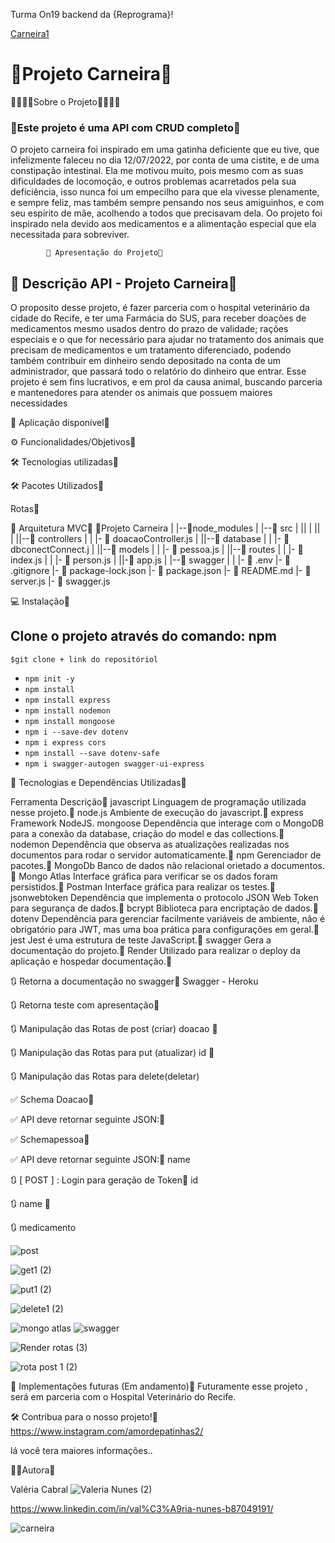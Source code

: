 Turma On19 backend da {Reprograma}!

[Carneira1](https://user-images.githubusercontent.com/109596998/208222348-35bf7c54-515b-4189-9ef3-405e806eb65f.png)

 

 # __🐾Projeto Carneira🐾__

🐾🐾🐾🐾Sobre o Projeto🐾🐾🐾🐾

 ### 🐾Este projeto é uma API com CRUD completo🐾
  
 O projeto carneira foi inspirado em uma gatinha deficiente que eu tive, que infelizmente faleceu no dia 12/07/2022, por conta de uma cistite, e de uma constipação intestinal. Ela me motivou muito, pois mesmo com as suas dificuldades de locomoção, e outros problemas acarretados pela sua deficiência, isso nunca foi um empecilho para que ela vivesse plenamente, e sempre feliz, mas também sempre pensando nos seus amiguinhos, e com seu espírito de mãe, acolhendo a todos que precisavam dela. Oo projeto foi inspirado nela devido aos medicamentos e a alimentação especial que ela necessitada para sobreviver.

            🔗 Apresentação do Projeto🐾

## 🚀 Descrição API -       Projeto Carneira🐾

O proposito desse projeto, é fazer parceria com o hospital veterinário da cidade do Recife, e ter uma Farmácia do SUS, para receber doações de medicamentos mesmo usados dentro do prazo de  validade; rações especiais e o que for necessário para ajudar no tratamento dos animais que precisam de medicamentos e um tratamento diferenciado, podendo também contribuir em dinheiro sendo depositado na conta de um administrador, que passará todo o relatório do dinheiro que entrar. Esse projeto é sem fins lucrativos, e em prol da causa animal, buscando parceria e mantenedores para atender os animais que possuem maiores necessidades



🔗 Aplicação disponível🐾



⚙️ Funcionalidades/Objetivos🐾



🛠️ Tecnologias utilizadas🐾

🛠️ Pacotes Utilizados🐾



Rotas🐾

📁 Arquitetura MVC🐾
📁Projeto Carneira
|
|--📁node_modules
|
|--📁 src
|  ||
|  ||
|  ||--📁 controllers
|  |    |- 📄 doacaoController.js
|  ||--📁 database
|  |    |- 📄 dbconectConnect.j
|  ||--📁 models
|  |    |- 📄 pessoa.js
|  ||--📁 routes
|  |    |- 📄 index.js
|  |    |- 📄 person.js
|  ||-📄 app.js
|  |--📁 swagger
|  |
|- 📄 .env
|- 📄 .gitignore
|- 📄 package-lock.json
|- 📄 package.json
|- 📄 README.md
|- 📄 server.js
|- 📄 swagger.js





💻 Instalação🐾

## Clone o projeto através do comando: npm 

`$git clone + link do repositóriol`
- `npm init -y`
- `npm install `
- `npm install express `
- `npm install nodemon `
- `npm install mongoose `
- `npm i --save-dev dotenv`
- `npm i express cors` 
- `npm install --save dotenv-safe`
- `npm i swagger-autogen swagger-ui-express`



💾 Tecnologias e Dependências Utilizadas🐾

Ferramenta      	Descrição🐾
javascript	      Linguagem de programação utilizada nesse projeto.🐾
node.js          Ambiente de execução do javascript.🐾
express	         Framework NodeJS.
mongoose        	Dependência que interage com o MongoDB para a conexão da database, criação do model e das collections.🐾
nodemon         	Dependência que observa as atualizações realizadas nos documentos para rodar o servidor automaticamente.🐾
npm             	Gerenciador de pacotes.🐾
MongoDb         	Banco de dados não relacional orietado a documentos.🐾
Mongo Atlas     	Interface gráfica para verificar se os dados foram persistidos.🐾
Postman	         Interface gráfica para realizar os testes.🐾
jsonwebtoken    	Dependência que implementa o protocolo JSON Web Token para segurança de dados.🐾
bcrypt    	      Biblioteca para encriptação de dados.🐾
dotenv	          Dependência para gerenciar facilmente variáveis de ambiente, não é obrigatório para JWT, mas uma boa prática para                        configurações em geral.🐾
jest	            Jest é uma estrutura de teste JavaScript.🐾
swagger         	Gera a documentação do projeto.🐾
Render	          Utilizado para realizar o deploy da aplicação e hospedar documentação.🐾


🔃 Retorna a documentação no swagger🐾
Swagger - Heroku

🔃 Retorna teste com apresentação🐾

🔃 Manipulação das Rotas de post (criar)  doacao 🐾

🔃 Manipulação das Rotas para put (atualizar) id 🐾

🔃 Manipulação das Rotas 
para delete(deletar)

✅ Schema Doacao🐾

✅ API deve retornar seguinte JSON:🐾

✅ Schemapessoa🐾

✅ API deve retornar seguinte JSON:🐾 name

🔃 [ POST ] : Login para geração de Token🐾 id

🔃 name 🐾

🔃 medicamento

![post](https://user-images.githubusercontent.com/109596998/208220794-742c9792-8f54-4d29-9c28-7650cb2797a1.png)

![get1 (2)](https://user-images.githubusercontent.com/109596998/208221586-02bc5218-e722-4b6f-a68e-d953f346a2a8.png)


![put1 (2)](https://user-images.githubusercontent.com/109596998/208221648-a115e294-e1f5-4e0a-b027-adaed7dcac8f.png)

![delete1 (2)](https://user-images.githubusercontent.com/109596998/208221699-1476918a-3513-4a72-9009-c7dfbf9a8d8f.png)

![mongo atlas](https://user-images.githubusercontent.com/109596998/208221943-5eba9d7c-6f68-4476-9e46-603af1cf7008.png)
![swagger](https://user-images.githubusercontent.com/109596998/208222173-a3cfe2a8-794e-4821-8d4f-abd1b2cc0027.png)

![Render rotas (3)](https://user-images.githubusercontent.com/109596998/208222200-9c4063c9-1cb5-4402-9823-0b905f422237.png)

![rota post 1 (2)](https://user-images.githubusercontent.com/109596998/208222259-2a624e63-4468-4bdb-9dd4-b80cc1d9cf56.png)







🚧 Implementações futuras (Em andamento)🐾
Futuramente esse projeto , será em parceria com o Hospital Veterinário do Recife.

🛠️ Contribua para o nosso projeto!🐾
https://www.instagram.com/amordepatinhas2/

lá você tera maiores informações..

👨‍💻Autora🐾

Valéria Cabral
                                    ![Valeria Nunes (2)](https://user-images.githubusercontent.com/109596998/208222312-6255667b-c90b-4390-bd57-0174eaa2c743.png)

https://www.linkedin.com/in/val%C3%A9ria-nunes-b87049191/





![ carneira](https://uploaddeimagens.com.br/images/004/261/101/original/Carneira1.png?1671064366)




 

